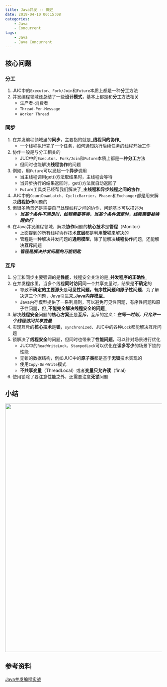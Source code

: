```yaml
---
title: Java并发 -- 概述
date: 2019-04-10 00:15:08
categories:
    - Java
    - Concurrent
tags:
    - Java
    - Java Concurrent
---
```


## 核心问题

### 分工
1. JUC中的`Executor`、`Fork/Join`和`Future`本质上都是一种**分工**方法
2. 并发编程领域还总结了一些**设计模式**，基本上都是和**分工**方法相关
    - 生产者-消费者
    - `Thread-Per-Message`
    - `Worker Thread`

<!-- more -->

### 同步
1. 在并发编程领域里的**同步**，主要指的就是_**线程间的协作**_
    - 一个线程执行完了一个任务，如何通知执行后续任务的线程开始工作
2. 协作一般是与分工相关的
    - JUC中的`Executor`、`Fork/Join`和`Future`本质上都是一种**分工**方法
    - 但同时也能解决**线程协作**的问题
3. 例如，用`Future`可以发起一个**异步**调用
    - 当主线程调用get()方法取结果时，主线程会等待
    - 当异步执行的结果返回时，get()方法就自动返回了
    - `Future`工具类已经帮我们解决了_**主线程和异步线程之间的协作**_
4. JUC中的`CountDownLatch`、`CyclicBarrier`、`Phaser`和`Exchanger`都是用来解决**线程协作**问题的
5. 但很多场景还是需要自己处理线程之间的协作，问题基本可以描述为
    - _**当某个条件不满足时，线程需要等待，当某个条件满足时，线程需要被唤醒执行**_
6. 在Java并发编程领域，解决**协作**问题的**核心技术**是**管程**（Monitor）
    - 上面提到的所有线程协作技术**底层**都是利用**管程**来解决的
    - 管程是一种解决并发问题的**通用模型**，除了能解决**线程协作**问题，还能解决**互斥**问题
    - _**管程是解决并发问题的万能钥匙**_

### 互斥
1. 分工和同步主要强调的是**性能**，线程安全关注的是_**并发程序的正确性**_
2. 在并发程序里，当多个线程**同时访问**同一个共享变量时，结果是**不确定**的
    - 导致**不确定的主要源头**是**可见性问题，有序性问题和原子性问题**，为了解决这三个问题，Java引进来_**Java内存模型**_
    - Java内存模型提供了一系列规则，可以避免可见性问题，有序性问题和原子性问题，但_**不能完全解决线程安全的问题**_
3. 解决**线程安全**问题的**核心方案**还是**互斥**，互斥的定义：_**在同一时刻，只允许一个线程访问共享变量**_
4. 实现互斥的**核心技术**是**锁**，`synchronized`、JUC中的各种`Lock`都能解决互斥问题
5. 锁解决了**线程安全**的问题，但同时也带来了**性能问题**，可以针对场景进行优化
    - JUC中的`ReadWriteLock`、`StampedLock`可以优化在**读多写少**的场景下锁的性能
    - 无锁的数据结构，例如JUC中的**原子类**都是基于**无锁**技术实现的
    - 使用`Copy-On-Write`模式
    - **不共享变量**（ThreadLocal）或者**变量只允许读**（final）
6. 使用锁除了要注意性能之外，还需要注意**死锁**问题

## 小结
<img src="https://java-concurrent-1253868755.cos.ap-guangzhou.myqcloud.com/java-concurrent-overview.png" width=800/>


<!-- indicate-the-source -->

## 参考资料
[Java并发编程实战](https://time.geekbang.org/column/intro/100023901)